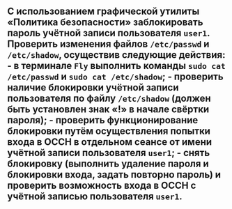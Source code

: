 ## C использованием графической утилиты «Политика безопасности» заблокировать пароль учётной записи пользователя `user1`. Проверить изменения файлов `/etc/passwd` и `/etc/shadow`, осуществив следующие действия: - в терминале `Fly` выполнить команды `sudo cat /etc/passwd` и `sudo cat /etc/shadow`; - проверить наличие блокировки учётной записи пользователя по файлу `/etc/shadow` (должен быть установлен знак «!» в начале свёртки пароля); - проверить функционирование блокировки путём осуществления попытки входа в ОССН в отдельном сеансе от имени учётной записи пользователя `user1`; - снять блокировку (выполнить удаление пароля и блокировки входа, задать повторно пароль) и проверить возможность входа в ОССН с учётной записью пользователя `user1`.

